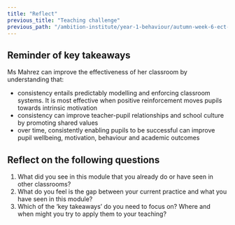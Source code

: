 ```yaml
---
title: "Reflect"
previous_title: "Teaching challenge"
previous_path: "/ambition-institute/year-1-behaviour/autumn-week-6-ect-teaching-challenge"
---
```


## Reminder of key takeaways

Ms Mahrez can improve the effectiveness of her classroom by understanding that:

- consistency entails predictably modelling and enforcing classroom systems. It is most effective when positive reinforcement moves pupils towards intrinsic motivation
- consistency can improve teacher-pupil relationships and school culture by promoting shared values
- over time, consistently enabling pupils to be successful can improve pupil wellbeing, motivation, behaviour and academic outcomes

## Reflect on the following questions

1. What did you see in this module that you already do or have seen in other classrooms?
2. What do you feel is the gap between your current practice and what you have seen in this module?
3. Which of the ‘key takeaways’ do you need to focus on? Where and when might you try to apply them to your teaching?
